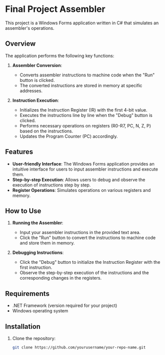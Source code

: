 # Final Project Assembler

This project is a Windows Forms application written in C# that simulates an assembler's operations.

## Overview

The application performs the following key functions:

1. **Assembler Conversion**: 
   - Converts assembler instructions to machine code when the "Run" button is clicked.
   - The converted instructions are stored in memory at specific addresses.

2. **Instruction Execution**:
   - Initializes the Instruction Register (IR) with the first 4-bit value.
   - Executes the instructions line by line when the "Debug" button is clicked.
   - Performs necessary operations on registers (R0-R7, PC, N, Z, P) based on the instructions.
   - Updates the Program Counter (PC) accordingly.

## Features

- **User-friendly Interface**: The Windows Forms application provides an intuitive interface for users to input assembler instructions and execute them.
- **Step-by-step Execution**: Allows users to debug and observe the execution of instructions step by step.
- **Register Operations**: Simulates operations on various registers and memory.

## How to Use

1. **Running the Assembler**:
   - Input your assembler instructions in the provided text area.
   - Click the "Run" button to convert the instructions to machine code and store them in memory.

2. **Debugging Instructions**:
   - Click the "Debug" button to initialize the Instruction Register with the first instruction.
   - Observe the step-by-step execution of the instructions and the corresponding changes in the registers.

## Requirements

- .NET Framework (version required for your project)
- Windows operating system

## Installation

1. Clone the repository:
   ```sh
   git clone https://github.com/yourusername/your-repo-name.git
